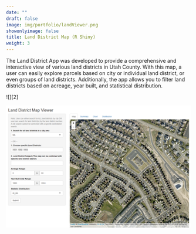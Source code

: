 ```yaml
---
date: ""
draft: false
image: img/portfolio/landViewer.png
showonlyimage: false
title: Land District Map (R Shiny)
weight: 3
---
```


The Land District App was developed to provide a comprehensive and interactive view of various land districts in Utah County. With this map, a user can easily explore parcels based on city or individual land district, or even groups of land districts. Additionally, the app allows you to filter land districts based on acreage, year built, and statistical distribution.

![][2]

![Land District Application](images/landapp-01.png)
